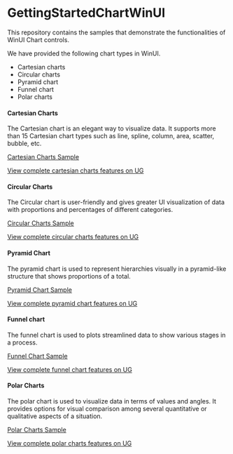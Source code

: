 # GettingStartedChartWinUI

This repository contains the samples that demonstrate the functionalities of WinUI Chart controls.

We have provided the following chart types in WinUI.

* Cartesian charts
* Circular charts
* Pyramid chart
* Funnel chart
* Polar charts

#### Cartesian Charts

The Cartesian chart is an elegant way to visualize data. It supports more than 15 Cartesian chart types such as line, spline, column, area, scatter, bubble, etc.

[Cartesian Charts Sample](https://github.com/SyncfusionExamples/GettingStartedChartWinUI/tree/main/CartesianChartGettingStarted)

[View complete cartesian charts features on UG](https://help.syncfusion.com/winui/cartesian-charts/getting-started)

#### Circular Charts

The Circular chart is user-friendly and gives greater UI visualization of data with proportions and percentages of different categories.

[Circular Charts Sample](https://github.com/SyncfusionExamples/GettingStartedChartWinUI/tree/main/CircularChartGettingStarted)

[View complete circular charts features on UG](https://help.syncfusion.com/winui/circular-charts/getting-started)

#### Pyramid Chart

The pyramid chart is used to represent hierarchies visually in a pyramid-like structure that shows proportions of a total.

[Pyramid Chart Sample](https://github.com/SyncfusionExamples/GettingStartedChartWinUI/tree/main/PyramidChartGettingStarted)

[View complete pyramid chart features on UG](https://help.syncfusion.com/winui/pyramid-chart/getting-started)

#### Funnel chart
 
The funnel chart is used to plots streamlined data to show various stages in a process.

[Funnel Chart Sample](https://github.com/SyncfusionExamples/GettingStartedChartWinUI/tree/main/FunnelChartGettingStarted)

[View complete funnel chart features on UG](https://help.syncfusion.com/winui/funnel-chart/getting-started)
 
#### Polar Charts
 
The polar chart is used to visualize data in terms of values and angles. It provides options for visual comparison among several quantitative or qualitative aspects of a situation.

[Polar Charts Sample](https://github.com/SyncfusionExamples/GettingStartedChartWinUI/tree/main/PolarChartGettingStarted)

[View complete polar charts features on UG](https://help.syncfusion.com/winui/polar-chart/getting-started)